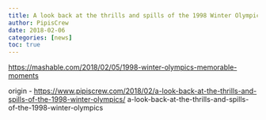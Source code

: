 ```yaml
---
title: A look back at the thrills and spills of the 1998 Winter Olympics
author: PipisCrew
date: 2018-02-06
categories: [news]
toc: true
---
```


https://mashable.com/2018/02/05/1998-winter-olympics-memorable-moments

origin - https://www.pipiscrew.com/2018/02/a-look-back-at-the-thrills-and-spills-of-the-1998-winter-olympics/ a-look-back-at-the-thrills-and-spills-of-the-1998-winter-olympics